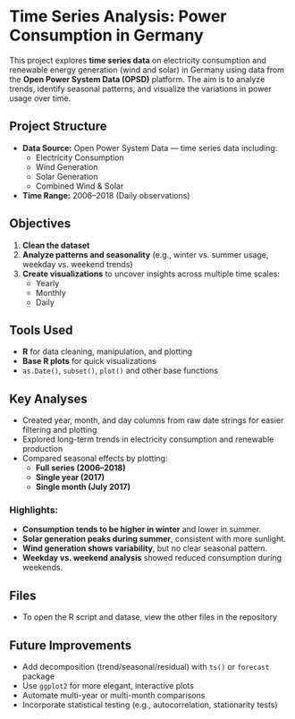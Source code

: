 # Time Series Analysis: Power Consumption in Germany

This project explores **time series data** on electricity consumption and renewable energy generation (wind and solar) in Germany using data from the **Open Power System Data (OPSD)** platform. The aim is to analyze trends, identify seasonal patterns, and visualize the variations in power usage over time.

## Project Structure

- **Data Source:** Open Power System Data — time series data including:
  - Electricity Consumption
  - Wind Generation
  - Solar Generation
  - Combined Wind & Solar
- **Time Range:** 2006–2018 (Daily observations)

## Objectives

1. **Clean the dataset**
2. **Analyze patterns and seasonality** (e.g., winter vs. summer usage, weekday vs. weekend trends)
3. **Create visualizations** to uncover insights across multiple time scales:
   - Yearly
   - Monthly
   - Daily

## Tools Used

- **R** for data cleaning, manipulation, and plotting
- **Base R plots** for quick visualizations
- `as.Date()`, `subset()`, `plot()` and other base functions

## Key Analyses

- Created year, month, and day columns from raw date strings for easier filtering and plotting
- Explored long-term trends in electricity consumption and renewable production
- Compared seasonal effects by plotting:
  - **Full series (2006–2018)**
  - **Single year (2017)**
  - **Single month (July 2017)**

### Highlights:

- **Consumption tends to be higher in winter** and lower in summer.
- **Solar generation peaks during summer**, consistent with more sunlight.
- **Wind generation shows variability**, but no clear seasonal pattern.
- **Weekday vs. weekend analysis** showed reduced consumption during weekends.

## Files

- To open the R script and datase, view the other files in the repository

## Future Improvements

- Add decomposition (trend/seasonal/residual) with `ts()` or `forecast` package
- Use `ggplot2` for more elegant, interactive plots
- Automate multi-year or multi-month comparisons
- Incorporate statistical testing (e.g., autocorrelation, stationarity tests)

